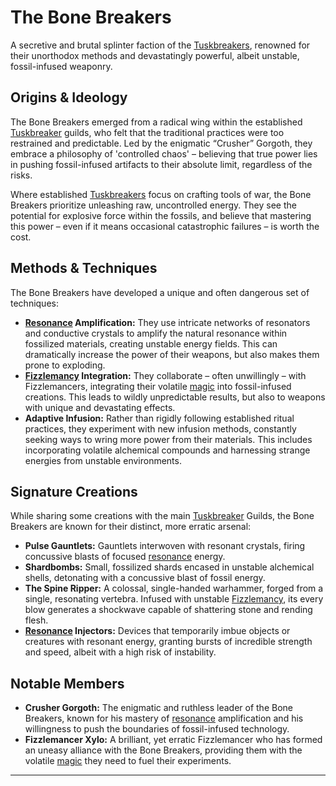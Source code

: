 # The Bone Breakers

A secretive and brutal splinter faction of the [Tuskbreakers](/structure/society/profession/tuskbreaker.md), renowned for their unorthodox methods and devastatingly powerful, albeit unstable, fossil-infused weaponry.

## Origins & Ideology

The Bone Breakers emerged from a radical wing within the established [Tuskbreaker](/structure/society/profession/tuskbreaker.md) guilds, who felt that the traditional practices were too restrained and predictable. Led by the enigmatic “Crusher” Gorgoth, they embrace a philosophy of 'controlled chaos' – believing that true power lies in pushing fossil-infused artifacts to their absolute limit, regardless of the risks.

Where established [Tuskbreakers](/structure/society/profession/tuskbreaker.md) focus on crafting tools of war, the Bone Breakers prioritize unleashing raw, uncontrolled energy. They see the potential for explosive force within the fossils, and believe that mastering this power – even if it means occasional catastrophic failures – is worth the cost.

## Methods & Techniques

The Bone Breakers have developed a unique and often dangerous set of techniques:

*   **[Resonance](/structure/mechanic/resonance.md) Amplification:** They use intricate networks of resonators and conductive crystals to amplify the natural resonance within fossilized materials, creating unstable energy fields. This can dramatically increase the power of their weapons, but also makes them prone to exploding.
*   **[Fizzlemancy](/structure/society/profession/fizzlemancy.md) Integration:** They collaborate – often unwillingly – with Fizzlemancers, integrating their volatile [magic](/structure/mechanic/magic.md) into fossil-infused creations. This leads to wildly unpredictable results, but also to weapons with unique and devastating effects.
*   **Adaptive Infusion:** Rather than rigidly following established ritual practices, they experiment with new infusion methods, constantly seeking ways to wring more power from their materials. This includes incorporating volatile alchemical compounds and harnessing strange energies from unstable environments.

## Signature Creations

While sharing some creations with the main [Tuskbreaker](/structure/society/profession/tuskbreaker.md) Guilds, the Bone Breakers are known for their distinct, more erratic arsenal:

*   **Pulse Gauntlets:** Gauntlets interwoven with resonant crystals, firing concussive blasts of focused [resonance](/structure/mechanic/resonance.md) energy.
*   **Shardbombs:** Small, fossilized shards encased in unstable alchemical shells, detonating with a concussive blast of fossil energy.
*   **The Spine Ripper:** A colossal, single-handed warhammer, forged from a single, resonating vertebra. Infused with unstable [Fizzlemancy](/structure/society/profession/fizzlemancy.md), its every blow generates a shockwave capable of shattering stone and rending flesh.
*   **[Resonance](/structure/mechanic/resonance.md) Injectors:** Devices that temporarily imbue objects or creatures with resonant energy, granting bursts of incredible strength and speed, albeit with a high risk of instability.

## Notable Members

*   **Crusher Gorgoth:** The enigmatic and ruthless leader of the Bone Breakers, known for his mastery of [resonance](/structure/mechanic/resonance.md) amplification and his willingness to push the boundaries of fossil-infused technology.
*   **Fizzlemancer Xylo:** A brilliant, yet erratic Fizzlemancer who has formed an uneasy alliance with the Bone Breakers, providing them with the volatile [magic](/structure/mechanic/magic.md) they need to fuel their experiments.
*   **
